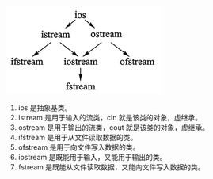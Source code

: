 ![iostream](../image/cpp_io.png)

1. ios 是抽象基类。
2. istream 是用于输入的流类，cin 就是该类的对象，虚继承。
3. ostream 是用于输出的流类，cout 就是该类的对象，虚继承。
4. ifstream 是用于从文件读取数据的类。
5. ofstream 是用于向文件写入数据的类。
6. iostream 是既能用于输入，又能用于输出的类。
7. fstream 是既能从文件读取数据，又能向文件写入数据的类。

